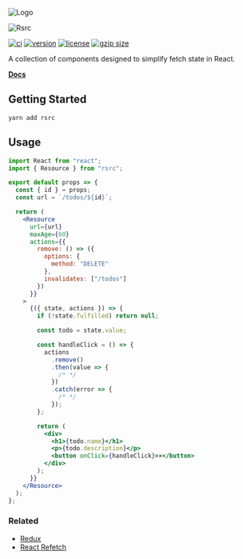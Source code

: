 ![Logo](https://signalsciences.github.io/rsrc/static/rsrc-logo.svg)

![Rsrc](https://signalsciences.github.io/rsrc/static/rsrc-type.svg)

[![ci][ci-badge]][ci]
[![version][version-badge]][npm]
[![license][license-badge]](LICENSE.md)
[![gzip size][gzip-badge]][gzip]

[ci-badge]: https://github.com/signalsciences/rsrc/workflows/CI/badge.svg
[ci]: https://github.com/signalsciences/rsrc/actions
[version-badge]: https://badgen.net/npm/v/rsrc
[npm]: https://npmjs.com/package/rsrc
[gzip-badge]: http://badgen.net/bundlephobia/minzip/rsrc
[gzip]: https://bundlephobia.com/result?p=rsrc
[license-badge]: https://badgen.net/badge/license/MIT/blue

A collection of components designed to simplify fetch state in React.

**[Docs](https://signalsciences.github.io/rsrc)**

## Getting Started

```
yarn add rsrc
```

## Usage

```jsx
import React from "react";
import { Resource } from "rsrc";

export default props => {
  const { id } = props;
  const url = `/todos/${id}`;

  return (
    <Resource
      url={url}
      maxAge={60}
      actions={{
        remove: () => ({
          options: {
            method: "DELETE"
          },
          invalidates: ["/todos"]
        })
      }}
    >
      {({ state, actions }) => {
        if (!state.fulfilled) return null;

        const todo = state.value;

        const handleClick = () => {
          actions
            .remove()
            .then(value => {
              /* */
            })
            .catch(error => {
              /* */
            });
        };

        return (
          <div>
            <h1>{todo.name}</h1>
            <p>{todo.description}</p>
            <button onClick={handleClick}>×</button>
          </div>
        );
      }}
    </Resource>
  );
};
```

### Related

- [Redux](https://github.com/reduxjs/redux)
- [React Refetch](https://github.com/heroku/react-refetch)
